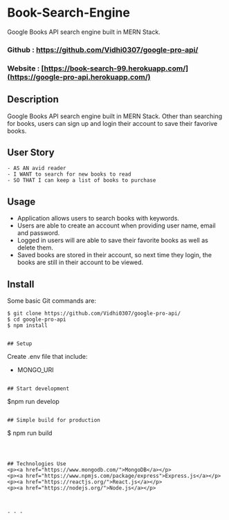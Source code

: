 
# Book-Search-Engine

Google Books API search engine built in MERN Stack.

### Github : https://github.com/Vidhi0307/google-pro-api/

### Website : [https://book-search-99.herokuapp.com/](https://google-pro-api.herokuapp.com/)

## Description

Google Books API search engine built in MERN Stack. Other than searching for books, users can sign up and login their account to save their favorive books.

## User Story

```
- AS AN avid reader
- I WANT to search for new books to read
- SO THAT I can keep a list of books to purchase
```

## Usage

- Application allows users to search books with keywords.
- Users are able to create an account when providing user name, email and password.
- Logged in users will are able to save their favorite books as well as delete them.
- Saved books are stored in their account, so next time they login, the books are still in their account to be viewed.

## Install

Some basic Git commands are:

```
$ git clone https://github.com/Vidhi0307/google-pro-api/
$ cd google-pro-api
$ npm install


## Setup

```

Create .env file that include:

- MONGO_URI

```

## Start development

```

$npm run develop

```

## Simple build for production

```

$ npm run build

```



## Technologies Use
<p><a href="https://www.mongodb.com/">MongoDB</a></p>
<p><a href="https://www.npmjs.com/package/express">Express.js</a></p>
<p><a href="https://reactjs.org/">React.js</a></p>
<p><a href="https://nodejs.org/">Node.js</a></p>



- - -
```
